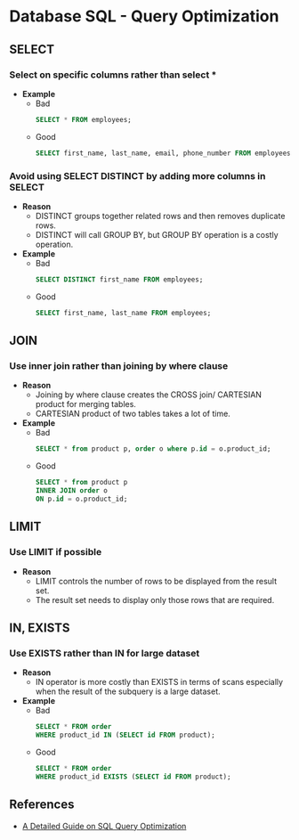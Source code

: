 # Database SQL - Query Optimization

## SELECT
### Select on specific columns rather than select *
- **Example**
   - Bad
     ```sql
     SELECT * FROM employees;
     ```
   - Good
     ```sql
     SELECT first_name, last_name, email, phone_number FROM employees;
     ```
   
### Avoid using SELECT DISTINCT by adding more columns in SELECT
- **Reason**
   - DISTINCT groups together related rows and then removes duplicate rows.
   - DISTINCT will call GROUP BY, but GROUP BY operation is a costly operation.
- **Example**
   - Bad
     ```sql
     SELECT DISTINCT first_name FROM employees;
     ```
   - Good
     ```sql
     SELECT first_name, last_name FROM employees;
     ```

## JOIN
### Use inner join rather than joining by where clause
- **Reason**
   - Joining by where clause creates the CROSS join/ CARTESIAN product for merging tables.
   - CARTESIAN product of two tables takes a lot of time.
- **Example**
   - Bad
     ```sql
     SELECT * from product p, order o where p.id = o.product_id;
     ```
   - Good
     ```sql
     SELECT * from product p
     INNER JOIN order o
     ON p.id = o.product_id;
     ```

## LIMIT
### Use LIMIT if possible
- **Reason**
   - LIMIT controls the number of rows to be displayed from the result set.
   - The result set needs to display only those rows that are required.
 
## IN, EXISTS
### Use EXISTS rather than IN for large dataset
- **Reason**
   - IN operator is more costly than EXISTS in terms of scans especially when the result of the subquery is a large dataset.
- **Example**
   - Bad
     ```sql
     SELECT * FROM order
     WHERE product_id IN (SELECT id FROM product);
     ```
   - Good
     ```sql
     SELECT * FROM order
     WHERE product_id EXISTS (SELECT id FROM product);
     ```

## References
- [A Detailed Guide on SQL Query Optimization](https://www.analyticsvidhya.com/blog/2021/10/a-detailed-guide-on-sql-query-optimization/)

